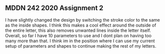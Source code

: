 ## MDDN 242 2020 Assignment 2

I have slightly changed the design by switching the stroke color to the same as the inside shapes. I think this makes a cool effect around the outside of the entire letter, this also removes unwanted lines inside the letter itself. Overall, so far I have 10 parameters to use and I dont plan on having too many more than that. I think im in the position where I can use my current setup of parameters and shapes to continue making the rest of my letters.